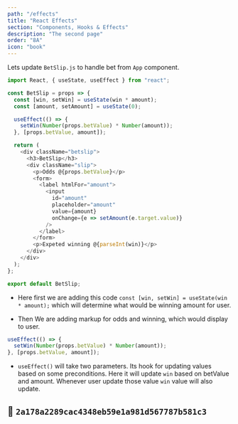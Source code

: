 ```yaml
---
path: "/effects"
title: "React Effects"
section: "Components, Hooks & Effects"
description: "The second page"
order: "8A"
icon: "book"
---
```


Lets update `BetSlip.js` to handle bet from `App` component.

```js
import React, { useState, useEffect } from "react";

const BetSlip = props => {
  const [win, setWin] = useState(win * amount);
  const [amount, setAmount] = useState(0);

  useEffect(() => {
    setWin(Number(props.betValue) * Number(amount));
  }, [props.betValue, amount]);

  return (
    <div className="betslip">
      <h3>BetSlip</h3>
      <div className="slip">
        <p>Odds @{props.betValue}</p>
        <form>
          <label htmlFor="amount">
            <input
              id="amount"
              placeholder="amount"
              value={amount}
              onChange={e => setAmount(e.target.value)}
            />
          </label>
        </form>
        <p>Expeted winning @{parseInt(win)}</p>
      </div>
    </div>
  );
};

export default BetSlip;
```

- Here first we are adding this code `const [win, setWin] = useState(win * amount);` which will determine what would be winning amount for user.

- Then We are adding markup for odds and winning, which would display to user.

```js
useEffect(() => {
  setWin(Number(props.betValue) * Number(amount));
}, [props.betValue, amount]);
```

- `useEffect()` will take two parameters. Its hook for updating values based on some preconditions. Here it will update `win` based on betValue and amount. Whenever user update those value `win` value will also update.

## 🌳 `2a178a2289cac4348eb59e1a981d567787b581c3`
